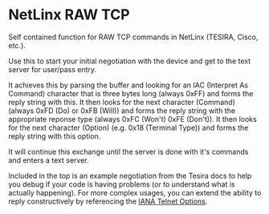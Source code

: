 # NetLinx RAW TCP
Self contained function for RAW TCP commands in NetLinx (TESIRA, Cisco, etc.).


Use this to start your initial negotiation with the device and get to the text server for user/pass entry.


It achieves this by parsing the buffer and looking for an IAC (Interpret As Command) character that is three bytes long (always 0xFF) and forms the reply string with this.
It then looks for the next character (Command) (always 0xFD (Do) or 0xFB (Will)) and forms the reply string with the appropriate reponse type (always 0xFC (Won't) 0xFE (Don't)).
It then looks for the next character (Option) (e.g. 0x18 (Terminal Type)) and forms the reply string with this option.


It will continue this exchange until the server is done with it's commands and enters a text server.


Included in the top is an example negotiation from the Tesira docs to help you debug if your code is having problems (or to understand what is actually happening).
For more complex usages, you can extend the ability to reply constructively by referencing the [IANA Telnet Options](http://www.iana.org/assignments/telnet-options/telnet-options.xhtml).